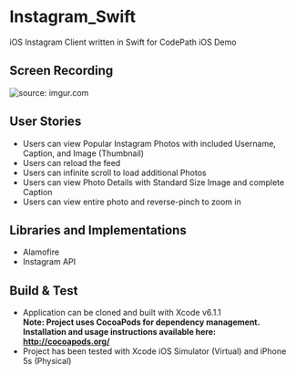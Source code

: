 # Instagram_Swift
iOS Instagram Client written in Swift for CodePath iOS Demo

## Screen Recording
<img src="http://i.imgur.com/j0L1TZO.gif" title="source: imgur.com" />

## User Stories
 - Users can view Popular Instagram Photos with included Username, Caption, and Image (Thumbnail)
 - Users can reload the feed
 - Users can infinite scroll to load additional Photos
 - Users can view Photo Details with Standard Size Image and complete Caption
 - Users can view entire photo and reverse-pinch to zoom in


## Libraries and Implementations
 - Alamofire
 - Instagram API


## Build & Test
 - Application can be cloned and built with Xcode v6.1.1<br>
 <b>Note: Project uses CocoaPods for dependency management. Installation and usage instructions available here: http://cocoapods.org/ </b>
 - Project has been tested with Xcode iOS Simulator (Virtual) and iPhone 5s (Physical)
